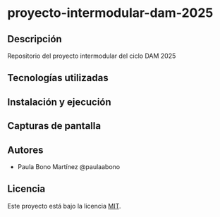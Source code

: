 # proyecto-intermodular-dam-2025

## Descripción
Repositorio del proyecto intermodular del ciclo DAM 2025

## Tecnologías utilizadas

## Instalación y ejecución


## Capturas de pantalla


## Autores
- Paula Bono Martínez @paulaabono

## Licencia
Este proyecto está bajo la licencia [MIT](LICENSE).
